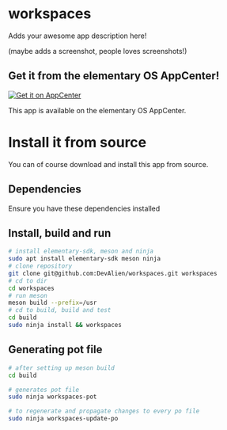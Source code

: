 # workspaces 

Adds your awesome app description here!

(maybe adds a screenshot, people loves screenshots!)

## Get it from the elementary OS AppCenter!

[![Get it on AppCenter](https://appcenter.elementary.io/badge.svg)](https://appcenter.elementary.io/workspaces)

This app is available on the elementary OS AppCenter.

# Install it from source

You can of course download and install this app from source.

## Dependencies

Ensure you have these dependencies installed

<!-- * granite
* gtk+-3.0
* switchboard-2.0 -->

## Install, build and run

```bash
# install elementary-sdk, meson and ninja 
sudo apt install elementary-sdk meson ninja
# clone repository
git clone git@github.com:DevAlien/workspaces.git workspaces
# cd to dir
cd workspaces
# run meson
meson build --prefix=/usr
# cd to build, build and test
cd build
sudo ninja install && workspaces
```

## Generating pot file

```bash
# after setting up meson build
cd build

# generates pot file
sudo ninja workspaces-pot

# to regenerate and propagate changes to every po file
sudo ninja workspaces-update-po
```
